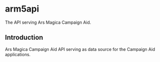 # arm5api
The API serving Ars Magica Campaign Aid.

## Introduction

Ars Magica Campaign Aid API serving as data source for the Campaign Aid applications.


